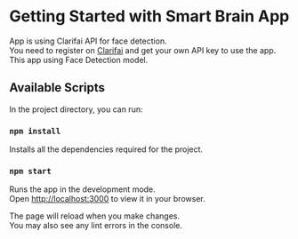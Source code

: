 # Getting Started with Smart Brain App
App is using Clarifai API for face detection.\
You need to register on [Clarifai](https://clarifai.com) and get your own API key to use the app.\
This app using Face Detection model.


## Available Scripts

In the project directory, you can run:

### `npm install`

Installs all the dependencies required for the project.

### `npm start`

Runs the app in the development mode.\
Open [http://localhost:3000](http://localhost:3000) to view it in your browser.

The page will reload when you make changes.\
You may also see any lint errors in the console.